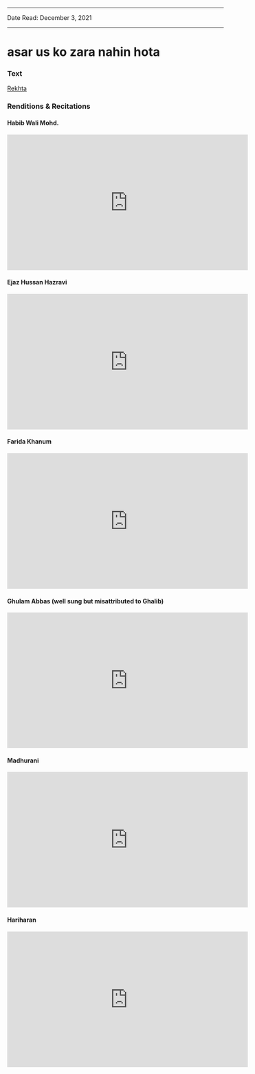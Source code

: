 
---

Date Read: December 3, 2021

---


# asar us ko zara nahin hota


### Text

[Rekhta](https://www.rekhta.org/ghazals/asar-us-ko-zaraa-nahiin-hotaa-momin-khan-momin-ghazals?lang=ur)

### Renditions & Recitations

#### Habib Wali Mohd.

<iframe width="560" height="315" src="https://www.youtube.com/embed/elrNKUrsnEo" title="YouTube video player" frameborder="0" allow="accelerometer; autoplay; clipboard-write; encrypted-media; gyroscope; picture-in-picture" allowfullscreen></iframe>

#### Ejaz Hussan Hazravi

<iframe width="560" height="315" src="https://www.youtube.com/embed/hNMlMyOPdBk" title="YouTube video player" frameborder="0" allow="accelerometer; autoplay; clipboard-write; encrypted-media; gyroscope; picture-in-picture" allowfullscreen></iframe>

#### Farida Khanum

<iframe width="560" height="315" src="https://www.youtube.com/embed/gpKpXFNsIaU" title="YouTube video player" frameborder="0" allow="accelerometer; autoplay; clipboard-write; encrypted-media; gyroscope; picture-in-picture" allowfullscreen></iframe>

#### Ghulam Abbas (well sung but misattributed to Ghalib)

<iframe width="560" height="315" src="https://www.youtube.com/embed/FQn00tshDro" title="YouTube video player" frameborder="0" allow="accelerometer; autoplay; clipboard-write; encrypted-media; gyroscope; picture-in-picture" allowfullscreen></iframe>

#### Madhurani

<iframe width="560" height="315" src="https://www.youtube.com/embed/gQNDZWdkueY" title="YouTube video player" frameborder="0" allow="accelerometer; autoplay; clipboard-write; encrypted-media; gyroscope; picture-in-picture" allowfullscreen></iframe>

#### Hariharan

<iframe width="560" height="315" src="https://www.youtube.com/embed/0obsgkUZaWw" title="YouTube video player" frameborder="0" allow="accelerometer; autoplay; clipboard-write; encrypted-media; gyroscope; picture-in-picture" allowfullscreen></iframe>

